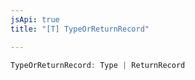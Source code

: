 ```yaml
---
jsApi: true
title: "[T] TypeOrReturnRecord"

---
```

```ts
TypeOrReturnRecord: Type | ReturnRecord
```
